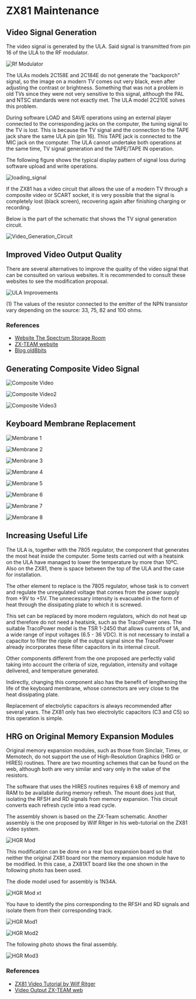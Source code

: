 # ZX81 Maintenance

## Video Signal Generation

The video signal is generated by the ULA. Said signal is transmitted from pin 16 of the ULA to the RF modulator.

![Rf Modulator](_images/Conexion%20modulador%20RF.png?raw=true "Rf Modulator")

The ULAs models 2C158E and 2C184E do not generate the "backporch" signal, so the image on a modern TV comes out very black, even after adjusting the contrast or brightness. Something that was not a problem in old TVs since they were not very sensitive to this signal, although the PAL and NTSC standards were not exactly met. The ULA model 2C210E solves this problem.

During software LOAD and SAVE operations using an external player connected to the corresponding jacks on the computer, the tuning signal to the TV is lost. This is because the TV signal and the connection to the TAPE jack share the same ULA pin (pin 16). This TAPE jack is connected to the MIC jack on the computer. The ULA cannot undertake both operations at the same time, TV signal generation and the TAPE/TAPE IN operation.

The following figure shows the typical display pattern of signal loss during software upload and write operations.

![loading_signal](_images/Se%C3%B1al%20carga.png?raw=true "Loading signal")

If the ZX81 has a video circuit that allows the use of a modern TV through a composite video or SCART socket, it is very possible that the signal is completely lost (black screen), recovering again after finishing charging or recording.

Below is the part of the schematic that shows the TV signal generation circuit. 

![Video_Generation_Circuit](_images/circuito%20generacion%20video.png?raw=true "Video Generation Circuit")


## Improved Video Output Quality

There are several alternatives to improve the quality of the video signal that can be consulted on various websites. It is recommended to consult these websites to see the modification proposal.


![ULA Improvements](_images/esquema%20mejoras.jpg?raw=true "ULA Improvements")


(1) The values of the resistor connected to the emitter of the NPN transistor vary depending on the
source: 33, 75, 82 and 100 ohms.


### References

* [Website The Spectrum Storage Room](http://trastero.speccy.org/)
* [ZX-TEAM website](http://www.zx81.de/)
* [Blog old8bits](http://old8bits.blogspot.com.es/)


## Generating Composite Video Signal

![Composite Video](_images/AV%20para%20ZX81.jpg?raw=true "Composite Video")

![Composite Video2](_images/ZX81_video_mod.gif?raw=true "Composite Video2")

![Composite Video3](_images/ZX81_video_mod2.jpg?raw=true "Composite Video3")


## Keyboard Membrane Replacement


![Membrane 1](_images/membrana1.png?raw=true "Menbrane 1")

![Membrane 2](_images/membrana2.png?raw=true "Menbrane 2")

![Membrane 3](_images/membrana3.png?raw=true "Menbrane 3")

![Membrane 4](_images/membrana4.png?raw=true "Menbrane 4")

![Membrane 5](_images/membrana5.png?raw=true "Menbrane 5")

![Membrane 6](_images/membrana6.png?raw=true "Menbrane 6")

![Membrane 7](_images/membrana7.png?raw=true "Menbrane 7")

![Membrane 8](_images/membrana8.png?raw=true "Menbrane 8")


## Increasing Useful Life

The ULA is, together with the 7805 regulator, the component that generates the most heat inside the computer. Some tests carried out with a heatsink on the ULA have managed to lower the temperature by more than 10ºC. Also on the ZX81, there is space between the top of the ULA and the case for installation.

The other element to replace is the 7805 regulator, whose task is to convert and regulate the unregulated voltage that comes from the power supply from +9V to +5V. The unnecessary intensity is evacuated in the form of heat through the dissipating plate to which it is screwed.

This set can be replaced by more modern regulators, which do not heat up and therefore do not need a heatsink, such as the TracoPower ones. The suitable TracoPower model is the TSR 1-2450 that allows currents of 1A, and a wide range of input voltages (6.5 - 36 VDC). It is not necessary to install a capacitor to filter the ripple of the output signal since the TracoPower already incorporates these filter capacitors in its internal circuit.

Other components different from the one proposed are perfectly valid taking into account the criteria of size, regulation, intensity and voltage delivered, and temperature generated.

Indirectly, changing this component also has the benefit of lengthening the life of the keyboard membrane, whose connectors are very close to the heat dissipating plate.

Replacement of electrolytic capacitors is always recommended after several years. The ZX81 only has two electrolytic capacitors (C3 and C5) so this operation is simple.


## HRG on Original Memory Expansion Modules

Original memory expansion modules, such as those from Sinclair, Timex, or Memotech, do not support the use of High-Resolution Graphics (HRG or HIRES) routines. There are two mounting schemes that can be found on the web, although both are very similar and vary only in the value of the resistors.

The software that uses the HIRES routines requires 6 kB of memory and RAM to be available during memory refresh. The mount does just that, isolating the RFSH and RD signals from memory expansion. This circuit converts each refresh cycle into a read cycle.

The assembly shown is based on the ZX-Team schematic. Another assembly is the one proposed by Wilf Ritger in his web-tutorial on the ZX81 video system.


![HGR Mod](_images/modificacion%20HRG.png?raw=true "HGR Mod")


This modification can be done on a rear bus expansion board so that neither the original ZX81 board nor the memory expansion module have to be modified. In this case, a ZX81XT board like the one shown in the following photo has been used.

The diode model used for assembly is 1N34A.

![HGR Mod xt](_images/zx81xt.png?raw=true "HGR Mod xt")

You have to identify the pins corresponding to the RFSH and RD signals and isolate them from their corresponding track.

![HGR Mod1](_images/modHRG1.png?raw=true "HGR Mod1")

![HGR Mod2](_images/modHRG2.png?raw=true "HGR Mod2")

The following photo shows the final assembly.

![HGR Mod3](_images/modHRG3.png?raw=true "HGR Mod3")


### References

* [ZX81 Video Tutorial by Wilf Ritger](http://www.user.dccnet.com/wrigter/index_files/ZX%20Video%20Tutorial.htm)
* [Video Output ZX-TEAM web](http://www.zx81.de/english/_frame_e.htm)
